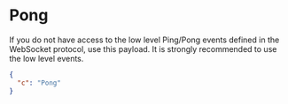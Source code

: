# Pong

If you do not have access to the low level Ping/Pong events defined in the WebSocket protocol,
use this payload. It is strongly recommended to use the low level events.

```json
{
  "c": "Pong"
}
```